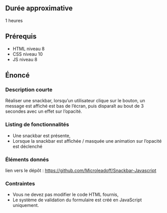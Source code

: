 ## Durée approximative

1 heures

## Prérequis

- HTML niveau 8
- CSS niveau 10
- JS niveau 8

## Énoncé

### Description courte

Réaliser une snackbar, lorsqu’un utilisateur clique sur le bouton, un message est affiché est bas de l’écran, puis disparaît au bout de 3 secondes avec un effet sur l’opacité.

### Listing de fonctionnalités

- Une snackbar est présente,
- Lorsque la snackbar est affichée / masquée une animation sur l’opacité est déclenché

### Éléments donnés

lien vers le dépôt : https://github.com/Microleadoff/Snackbar-Javascript

### Contraintes

- Vous ne devez pas modifier le code HTML fournis,
- Le système de validation du formulaire est créé en JavaScript uniquement.